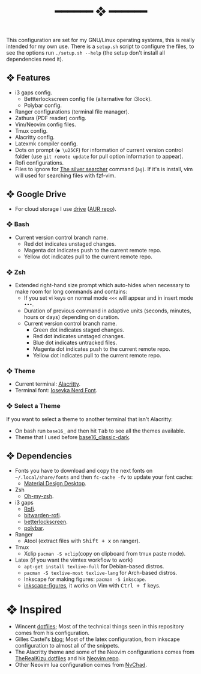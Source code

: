 <h1 align="center"> ━━━━━━  ❖  ━━━━━━ </h1>

<br/>


This configuration are set for my GNU/Linux operating systems, this is really intended for my own use. There is a <code>setup.sh</code> script to configure the files, to see the options run `./setup.sh --help` (the setup don't install all dependencies need it).

## ❖ Features
* i3 gaps config.
  * Bettterlockscreen config file (alternative for i3lock).
  * Polybar config.
* Ranger configurations (terminal file manager).
* Zathura (PDF reader) config.
* Vim/Neovim config files.
* Tmux config.
* Alacritty config.
* Latexmk compiler config.
* Dots on prompt (`● \u25CF`) for information of current version control folder (use `git remote update` for pull option information to appear).
* Rofi configurations.
* Files to ignore for [The silver searcher](https://github.com/ggreer/the_silver_searcher) command (`ag`). If it's is install, vim will used for searching files with fzf-vim.

## ❖ Google Drive
* For cloud storage I use [drive](https://github.com/odeke-em/drive) ([AUR repo](https://aur.archlinux.org/packages/drive-bin)).

### ❖ Bash
* Current version control branch name.
  * Red dot indicates unstaged changes.
  * Magenta dot indicates push to the current remote repo.
  * Yellow dot indicates pull to the current remote repo.

### ❖ Zsh
* Extended right-hand size prompt which auto-hides when necessary to make room for long commands and contains:
  * If you set vi keys on normal mode `<<<` will appear and in insert mode `•••`.
  * Duration of previous command in adaptive units (seconds, minutes, hours or days) depending on duration.
  * Current version control branch name.
    * Green dot indicates staged changes.
    * Red dot indicates unstaged changes.
    * Blue dot indicates untracked files.
    * Magenta dot indicates push to the current remote repo.
    * Yellow dot indicates pull to the current remote repo.

### ❖ Theme
* Current terminal: [Alacritty](https://github.com/alacritty/alacritty).
* Terminal font: [Iosevka Nerd Font](https://github.com/ryanoasis/nerd-fonts/tree/master/patched-fonts/Iosevka).

### ❖ Select a Theme
If you want to select a theme to another terminal that isn't Alacritty:
* On bash run `base16_` and then hit <kbd>Tab</kbd> to see all the themes available.
* Theme that I used before [base16_classic-dark](https://github.com/chriskempson/base16-shell).

## ❖ Dependencies
* Fonts you have to download and copy the next fonts on `~/.local/share/fonts` and then `fc-cache -fv` to update your font cache:
  * [Material Design Desktop](https://github.com/Templarian/MaterialDesign-Font).
* Zsh
  * [Oh-my-zsh](https://github.com/robbyrussell/oh-my-zsh).
* i3 gaps
  * [Rofi](https://github.com/davatorium/rofi).
  * [bitwarden-rofi](https://github.com/mattydebie/bitwarden-rofi).
  * [betterlockscreen](https://github.com/pavanjadhaw/betterlockscreen).
  * [polybar](https://github.com/polybar/polybar).
* Ranger
  * Atool (extract files with <kbd>Shift + x</kbd> on ranger).
* Tmux
  * Xclip `pacman -S xclip`(copy on clipboard from tmux paste mode).
* Latex (if you want the vimtex workflow to work)
  * `apt-get install texlive-full` for Debian-based distros.
  * `pacman -S texlive-most texlive-lang` for Arch-based distros.
  * Inkscape for making figures: `pacman -S inkscape`.
  * [inkscape-figures](https://github.com/gillescastel/inkscape-figures), it works on Vim with <kbd>Ctrl + f</kbd> keys.

# ❖ Inspired
* Wincent [dotfiles](https://github.com/wincent/wincent); Most of the technical things seen in this repository comes from his configuration.
* Gilles Castel's [blog](https://castel.dev/); Most of the latex configuration, from inkscape configuration to almost all of the snippets.
* The Alacritty theme and some of the Neovim configurations comes from [TheRealKizu dotfiles](https://github.com/TheRealKizu/dotfiles) and his [Neovim repo](https://github.com/TheRealKizu/neodots).
* Other Neovim lua configuration comes from [NvChad](https://github.com/NvChad/NvChad).

